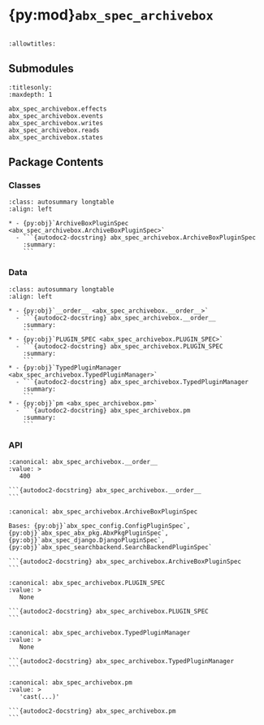 # {py:mod}`abx_spec_archivebox`

```{py:module} abx_spec_archivebox
```

```{autodoc2-docstring} abx_spec_archivebox
:allowtitles:
```

## Submodules

```{toctree}
:titlesonly:
:maxdepth: 1

abx_spec_archivebox.effects
abx_spec_archivebox.events
abx_spec_archivebox.writes
abx_spec_archivebox.reads
abx_spec_archivebox.states
```

## Package Contents

### Classes

````{list-table}
:class: autosummary longtable
:align: left

* - {py:obj}`ArchiveBoxPluginSpec <abx_spec_archivebox.ArchiveBoxPluginSpec>`
  - ```{autodoc2-docstring} abx_spec_archivebox.ArchiveBoxPluginSpec
    :summary:
    ```
````

### Data

````{list-table}
:class: autosummary longtable
:align: left

* - {py:obj}`__order__ <abx_spec_archivebox.__order__>`
  - ```{autodoc2-docstring} abx_spec_archivebox.__order__
    :summary:
    ```
* - {py:obj}`PLUGIN_SPEC <abx_spec_archivebox.PLUGIN_SPEC>`
  - ```{autodoc2-docstring} abx_spec_archivebox.PLUGIN_SPEC
    :summary:
    ```
* - {py:obj}`TypedPluginManager <abx_spec_archivebox.TypedPluginManager>`
  - ```{autodoc2-docstring} abx_spec_archivebox.TypedPluginManager
    :summary:
    ```
* - {py:obj}`pm <abx_spec_archivebox.pm>`
  - ```{autodoc2-docstring} abx_spec_archivebox.pm
    :summary:
    ```
````

### API

````{py:data} __order__
:canonical: abx_spec_archivebox.__order__
:value: >
   400

```{autodoc2-docstring} abx_spec_archivebox.__order__
```

````

````{py:class} ArchiveBoxPluginSpec
:canonical: abx_spec_archivebox.ArchiveBoxPluginSpec

Bases: {py:obj}`abx_spec_config.ConfigPluginSpec`, {py:obj}`abx_spec_abx_pkg.AbxPkgPluginSpec`, {py:obj}`abx_spec_django.DjangoPluginSpec`, {py:obj}`abx_spec_searchbackend.SearchBackendPluginSpec`

```{autodoc2-docstring} abx_spec_archivebox.ArchiveBoxPluginSpec
```

````

````{py:data} PLUGIN_SPEC
:canonical: abx_spec_archivebox.PLUGIN_SPEC
:value: >
   None

```{autodoc2-docstring} abx_spec_archivebox.PLUGIN_SPEC
```

````

````{py:data} TypedPluginManager
:canonical: abx_spec_archivebox.TypedPluginManager
:value: >
   None

```{autodoc2-docstring} abx_spec_archivebox.TypedPluginManager
```

````

````{py:data} pm
:canonical: abx_spec_archivebox.pm
:value: >
   'cast(...)'

```{autodoc2-docstring} abx_spec_archivebox.pm
```

````
